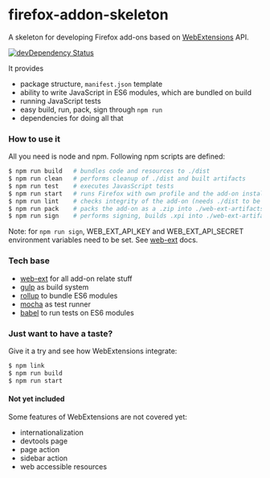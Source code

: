 # firefox-addon-skeleton

A skeleton for developing Firefox add-ons based on [WebExtensions](https://developer.mozilla.org/en-US/Add-ons/WebExtensions) API.

[![devDependency Status](https://david-dm.org/simomat/firefox-addon-skeleton/dev-status.svg)](https://david-dm.org/simomat/firefox-addon-skeleton?type=dev)

It provides
 * package structure, `manifest.json` template
 * ability to write JavaScript in ES6 modules, which are bundled on build
 * running JavaScript tests
 * easy build, run, pack, sign through `npm run`
 * dependencies for doing all that

### How to use it

All you need is node and npm. Following npm scripts are defined:

```bash
$ npm run build   # bundles code and resources to ./dist
$ npm run clean   # performs cleanup of ./dist and built artifacts
$ npm run test    # executes JavasScript tests
$ npm run start   # runs Firefox with own profile and the add-on installed (needs ./dist to be built)
$ npm run lint    # checks integrity of the add-on (needs ./dist to be built)
$ npm run pack    # packs the add-on as a .zip into ./web-ext-artifacts
$ npm run sign    # performs signing, builds .xpi into ./web-ext-artifacts on success
```

Note: for `npm run sign`, WEB_EXT_API_KEY and WEB_EXT_API_SECRET environment variables need to be set. See [web-ext](https://developer.mozilla.org/en-US/Add-ons/WebExtensions/web-ext_command_reference#web-ext_sign) docs.
 
 
### Tech base

 * [web-ext](https://github.com/mozilla/web-ext) for all add-on relate stuff
 * [gulp](https://github.com/gulpjs/gulp) as build system
 * [rollup](https://github.com/rollup/rollup) to bundle ES6 modules
 * [mocha](https://github.com/mochajs/mocha) as test runner
 * [babel](https://github.com/babel/babel) to run tests on ES6 modules

### Just want to have a taste?

Give it a try and see how WebExtensions integrate:
```bash
$ npm link
$ npm run build
$ npm run start
```

#### Not yet included
Some features of WebExtensions are not covered yet:
 
 * internationalization
 * devtools page
 * page action
 * sidebar action
 * web accessible resources
